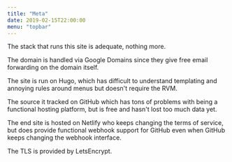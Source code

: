 ```yaml
---
title: "Meta"
date: 2019-02-15T22:00:00
menu: "topbar"
---
```


The stack that runs this site is adequate, nothing more.

The domain is handled via Google Domains since they give free email
forwarding on the domain itself.

The site is run on Hugo, which has difficult to understand templating
and annoying rules around menus but doesn't require the RVM.

The source it tracked on GitHub which has tons of problems with being
a functional hosting platform, but is free and hasn't lost too much
data yet.

The end site is hosted on Netlify who keeps changing the terms of
service, but does provide functional webhook support for GitHub even
when GitHub keeps changing the webhook interface.

The TLS is provided by LetsEncrypt.
